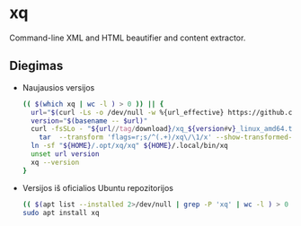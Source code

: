 # xq

Command-line XML and HTML beautifier and content extractor.

## Diegimas

* Naujausios versijos

  ```bash
  (( $(which xq | wc -l ) > 0 )) || {
    url="$(curl -Ls -o /dev/null -w %{url_effective} https://github.com/sibprogrammer/xq/releases/latest)"
    version="$(basename -- $url)"
    curl -fsSLo - "${url//tag/download}/xq_${version#v}_linux_amd64.tar.gz" |\
      tar  --transform 'flags=r;s/^(.+)/xq\/\1/x' --show-transformed-names -xzvC ${HOME}/.opt
    ln -sf "${HOME}/.opt/xq/xq" ${HOME}/.local/bin/xq
    unset url version
    xq --version
  }
  ```

* Versijos iš oficialios Ubuntu repozitorijos

  ```bash
  (( $(apt list --installed 2>/dev/null | grep -P 'xq' | wc -l ) > 0 )) || \
  sudo apt install xq
  ```
